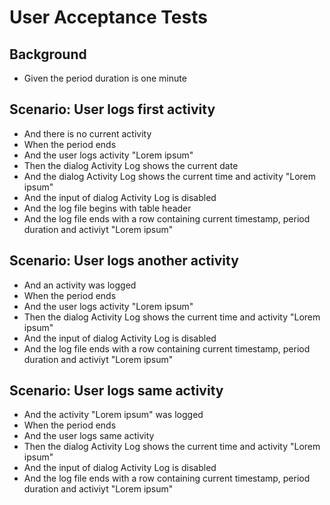 # User Acceptance Tests

## Background

*   Given the period duration is one minute

## Scenario: User logs first activity 

*   And there is no current activity
*   When the period ends
*   And the user logs activity "Lorem ipsum"
*   Then the dialog Activity Log shows the current date
*   And the dialog Activity Log shows the current time and activity "Lorem ipsum"
*   And the input of dialog Activity Log is disabled
*   And the log file begins with table header
*   And the log file ends with a row containing current timestamp, period duration and activiyt "Lorem ipsum"

## Scenario: User logs another activity

*   And an activity was logged
*   When the period ends
*   And the user logs activity "Lorem ipsum"
*   Then the dialog Activity Log shows the current time and activity "Lorem ipsum"
*   And the input of dialog Activity Log is disabled
*   And the log file ends with a row containing current timestamp, period duration and activiyt "Lorem ipsum"

## Scenario: User logs same activity

*   And the activity "Lorem ipsum" was logged
*   When the period ends
*   And the user logs same activity
*   Then the dialog Activity Log shows the current time and activity "Lorem ipsum"
*   And the input of dialog Activity Log is disabled
*   And the log file ends with a row containing current timestamp, period duration and activiyt "Lorem ipsum"
